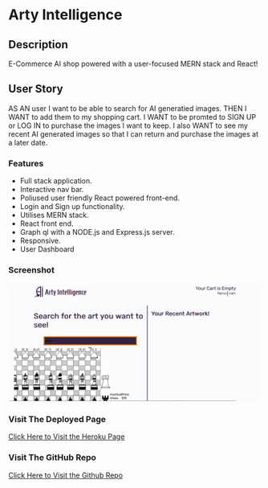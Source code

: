 # Arty Intelligence

## Description

E-Commerce AI shop powered with a user-focused MERN stack and React!

## User Story

AS AN user I want to be able to search for AI generatied images. THEN I WANT to add them to my shopping cart. I WANT to be promted to SIGN UP or LOG IN to purchase the images I want to keep. I also WANT to see my recent AI generated images so that I can return and purchase the images at a later date.

### Features

- Full stack application.
- Interactive nav bar.
- Poliused user friendly React powered front-end.
- Login and Sign up functionality.
- Utilises MERN stack.
- React front end.
- Graph ql with a NODE.js and Express.js server.
- Responsive.
- User Dashboard

### Screenshot

![Screenshot](./Assests/Screenshot00.jpg)

### Visit The Deployed Page

[Click Here to Visit the Heroku Page]()

### Visit The GitHub Repo

[Click Here to Visit the Github Repo](https://github.com/ellessed/Ai-commerce)
